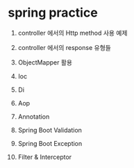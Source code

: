 # spring practice


1. controller 에서의 Http method 사용 예제
2. controller 에서의 response 유형들
3. ObjectMapper 활용

4. Ioc
5. Di
6. Aop
7. Annotation

8. Spring Boot Validation
9. Spring Boot Exception
10. Filter & Interceptor
